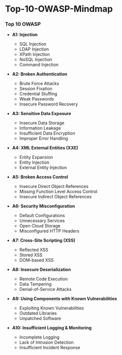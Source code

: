 # Top-10-OWASP-Mindmap

### Top 10 OWASP

- **A1: Injection**
  - SQL Injection
  - LDAP Injection
  - XPath Injection
  - NoSQL Injection
  - Command Injection

- **A2: Broken Authentication**
  - Brute Force Attacks
  - Session Fixation
  - Credential Stuffing
  - Weak Passwords
  - Insecure Password Recovery

- **A3: Sensitive Data Exposure**
  - Insecure Data Storage
  - Information Leakage
  - Insufficient Data Encryption
  - Improper Error Handling

- **A4: XML External Entities (XXE)**
  - Entity Expansion
  - Entity Injection
  - External Entity Injection

- **A5: Broken Access Control**
  - Insecure Direct Object References
  - Missing Function Level Access Control
  - Insecure Indirect Object References

- **A6: Security Misconfiguration**
  - Default Configurations
  - Unnecessary Services
  - Open Cloud Storage
  - Misconfigured HTTP Headers

- **A7: Cross-Site Scripting (XSS)**
  - Reflected XSS
  - Stored XSS
  - DOM-based XSS

- **A8: Insecure Deserialization**
  - Remote Code Execution
  - Data Tampering
  - Denial-of-Service Attacks

- **A9: Using Components with Known Vulnerabilities**
  - Exploiting Known Vulnerabilities
  - Outdated Libraries
  - Unpatched Software

- **A10: Insufficient Logging & Monitoring**
  - Incomplete Logging
  - Lack of Intrusion Detection
  - Insufficient Incident Response
